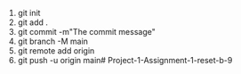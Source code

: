 <!-- Menning_Full_GitHub_Comments -->

1. git init
2. git add .
3. git commit -m"The commit message"
4. git branch -M main
5. git remote add origin 
6. git push -u origin main# Project-1-Assignment-1-reset-b-9
